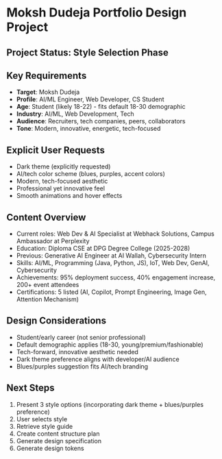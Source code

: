 # Moksh Dudeja Portfolio Design Project

## Project Status: Style Selection Phase

## Key Requirements
- **Target**: Moksh Dudeja
- **Profile**: AI/ML Engineer, Web Developer, CS Student
- **Age**: Student (likely 18-22) - fits default 18-30 demographic
- **Industry**: AI/ML, Web Development, Tech
- **Audience**: Recruiters, tech companies, peers, collaborators
- **Tone**: Modern, innovative, energetic, tech-focused

## Explicit User Requests
- Dark theme (explicitly requested)
- AI/tech color scheme (blues, purples, accent colors)
- Modern, tech-focused aesthetic
- Professional yet innovative feel
- Smooth animations and hover effects

## Content Overview
- Current roles: Web Dev & AI Specialist at Webhack Solutions, Campus Ambassador at Perplexity
- Education: Diploma CSE at DPG Degree College (2025-2028)
- Previous: Generative AI Engineer at AI Wallah, Cybersecurity Intern
- Skills: AI/ML, Programming (Java, Python, JS), IoT, Web Dev, GenAI, Cybersecurity
- Achievements: 95% deployment success, 40% engagement increase, 200+ event attendees
- Certifications: 5 listed (AI, Copilot, Prompt Engineering, Image Gen, Attention Mechanism)

## Design Considerations
- Student/early career (not senior professional)
- Default demographic applies (18-30, young/premium/fashionable)
- Tech-forward, innovative aesthetic needed
- Dark theme preference aligns with developer/AI audience
- Blues/purples suggestion fits AI/tech branding

## Next Steps
1. Present 3 style options (incorporating dark theme + blues/purples preference)
2. User selects style
3. Retrieve style guide
4. Create content structure plan
5. Generate design specification
6. Generate design tokens
